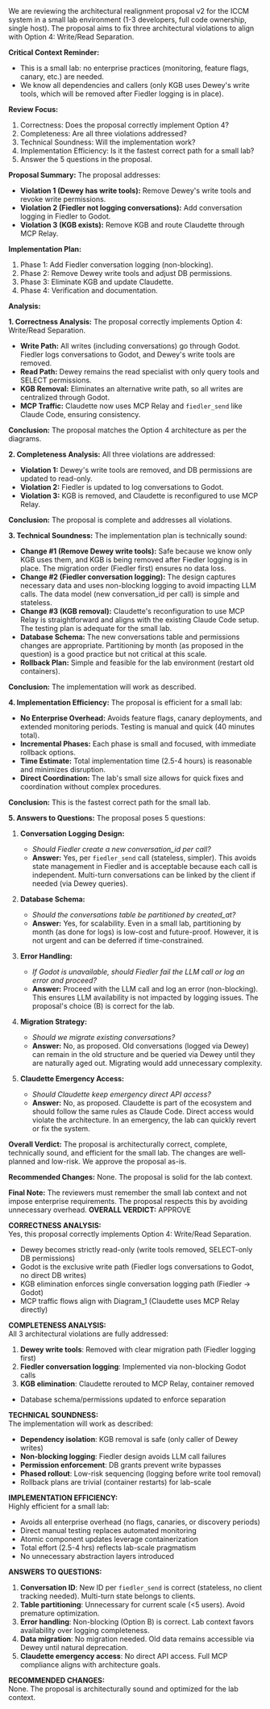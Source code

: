 <think>
We are reviewing the architectural realignment proposal v2 for the ICCM system in a small lab environment (1-3 developers, full code ownership, single host). The proposal aims to fix three architectural violations to align with Option 4: Write/Read Separation.

**Critical Context Reminder:**
- This is a small lab: no enterprise practices (monitoring, feature flags, canary, etc.) are needed.
- We know all dependencies and callers (only KGB uses Dewey's write tools, which will be removed after Fiedler logging is in place).

**Review Focus:**
1. Correctness: Does the proposal correctly implement Option 4?
2. Completeness: Are all three violations addressed?
3. Technical Soundness: Will the implementation work?
4. Implementation Efficiency: Is it the fastest correct path for a small lab?
5. Answer the 5 questions in the proposal.

**Proposal Summary:**
The proposal addresses:
- **Violation 1 (Dewey has write tools):** Remove Dewey's write tools and revoke write permissions.
- **Violation 2 (Fiedler not logging conversations):** Add conversation logging in Fiedler to Godot.
- **Violation 3 (KGB exists):** Remove KGB and route Claudette through MCP Relay.

**Implementation Plan:**
1. Phase 1: Add Fiedler conversation logging (non-blocking).
2. Phase 2: Remove Dewey write tools and adjust DB permissions.
3. Phase 3: Eliminate KGB and update Claudette.
4. Phase 4: Verification and documentation.

**Analysis:**

**1. Correctness Analysis:**
The proposal correctly implements Option 4: Write/Read Separation.
- **Write Path:** All writes (including conversations) go through Godot. Fiedler logs conversations to Godot, and Dewey's write tools are removed.
- **Read Path:** Dewey remains the read specialist with only query tools and SELECT permissions.
- **KGB Removal:** Eliminates an alternative write path, so all writes are centralized through Godot.
- **MCP Traffic:** Claudette now uses MCP Relay and `fiedler_send` like Claude Code, ensuring consistency.

**Conclusion:** The proposal matches the Option 4 architecture as per the diagrams.

**2. Completeness Analysis:**
All three violations are addressed:
- **Violation 1:** Dewey's write tools are removed, and DB permissions are updated to read-only.
- **Violation 2:** Fiedler is updated to log conversations to Godot.
- **Violation 3:** KGB is removed, and Claudette is reconfigured to use MCP Relay.

**Conclusion:** The proposal is complete and addresses all violations.

**3. Technical Soundness:**
The implementation plan is technically sound:
- **Change #1 (Remove Dewey write tools):** Safe because we know only KGB uses them, and KGB is being removed after Fiedler logging is in place. The migration order (Fiedler first) ensures no data loss.
- **Change #2 (Fiedler conversation logging):** The design captures necessary data and uses non-blocking logging to avoid impacting LLM calls. The data model (new conversation_id per call) is simple and stateless.
- **Change #3 (KGB removal):** Claudette's reconfiguration to use MCP Relay is straightforward and aligns with the existing Claude Code setup. The testing plan is adequate for the small lab.
- **Database Schema:** The new conversations table and permissions changes are appropriate. Partitioning by month (as proposed in the question) is a good practice but not critical at this scale.
- **Rollback Plan:** Simple and feasible for the lab environment (restart old containers).

**Conclusion:** The implementation will work as described.

**4. Implementation Efficiency:**
The proposal is efficient for a small lab:
- **No Enterprise Overhead:** Avoids feature flags, canary deployments, and extended monitoring periods. Testing is manual and quick (40 minutes total).
- **Incremental Phases:** Each phase is small and focused, with immediate rollback options.
- **Time Estimate:** Total implementation time (2.5-4 hours) is reasonable and minimizes disruption.
- **Direct Coordination:** The lab's small size allows for quick fixes and coordination without complex procedures.

**Conclusion:** This is the fastest correct path for the small lab.

**5. Answers to Questions:**
The proposal poses 5 questions:

1. **Conversation Logging Design:** 
   - *Should Fiedler create a new conversation_id per call?* 
   - **Answer:** Yes, per `fiedler_send` call (stateless, simpler). This avoids state management in Fiedler and is acceptable because each call is independent. Multi-turn conversations can be linked by the client if needed (via Dewey queries).

2. **Database Schema:**
   - *Should the conversations table be partitioned by created_at?*
   - **Answer:** Yes, for scalability. Even in a small lab, partitioning by month (as done for logs) is low-cost and future-proof. However, it is not urgent and can be deferred if time-constrained.

3. **Error Handling:**
   - *If Godot is unavailable, should Fiedler fail the LLM call or log an error and proceed?*
   - **Answer:** Proceed with the LLM call and log an error (non-blocking). This ensures LLM availability is not impacted by logging issues. The proposal's choice (B) is correct for the lab.

4. **Migration Strategy:**
   - *Should we migrate existing conversations?*
   - **Answer:** No, as proposed. Old conversations (logged via Dewey) can remain in the old structure and be queried via Dewey until they are naturally aged out. Migrating would add unnecessary complexity.

5. **Claudette Emergency Access:**
   - *Should Claudette keep emergency direct API access?*
   - **Answer:** No, as proposed. Claudette is part of the ecosystem and should follow the same rules as Claude Code. Direct access would violate the architecture. In an emergency, the lab can quickly revert or fix the system.

**Overall Verdict:**
The proposal is architecturally correct, complete, technically sound, and efficient for the small lab. The changes are well-planned and low-risk. We approve the proposal as-is.

**Recommended Changes:**
None. The proposal is solid for the lab context.

**Final Note:** 
The reviewers must remember the small lab context and not impose enterprise requirements. The proposal respects this by avoiding unnecessary overhead.
</think>
**OVERALL VERDICT:** APPROVE

**CORRECTNESS ANALYSIS:**  
Yes, this proposal correctly implements Option 4: Write/Read Separation.  
- Dewey becomes strictly read-only (write tools removed, SELECT-only DB permissions)  
- Godot is the exclusive write path (Fiedler logs conversations to Godot, no direct DB writes)  
- KGB elimination enforces single conversation logging path (Fiedler → Godot)  
- MCP traffic flows align with Diagram_1 (Claudette uses MCP Relay directly)  

**COMPLETENESS ANALYSIS:**  
All 3 architectural violations are fully addressed:  
1. **Dewey write tools**: Removed with clear migration path (Fiedler logging first)  
2. **Fiedler conversation logging**: Implemented via non-blocking Godot calls  
3. **KGB elimination**: Claudette rerouted to MCP Relay, container removed  
- Database schema/permissions updated to enforce separation  

**TECHNICAL SOUNDNESS:**  
The implementation will work as described:  
- **Dependency isolation**: KGB removal is safe (only caller of Dewey writes)  
- **Non-blocking logging**: Fiedler design avoids LLM call failures  
- **Permission enforcement**: DB grants prevent write bypasses  
- **Phased rollout**: Low-risk sequencing (logging before write tool removal)  
- Rollback plans are trivial (container restarts) for lab-scale  

**IMPLEMENTATION EFFICIENCY:**  
Highly efficient for a small lab:  
- Avoids all enterprise overhead (no flags, canaries, or discovery periods)  
- Direct manual testing replaces automated monitoring  
- Atomic component updates leverage containerization  
- Total effort (2.5-4 hrs) reflects lab-scale pragmatism  
- No unnecessary abstraction layers introduced  

**ANSWERS TO QUESTIONS:**  
1. **Conversation ID**: New ID per `fiedler_send` is correct (stateless, no client tracking needed). Multi-turn state belongs to clients.  
2. **Table partitioning**: Unnecessary for current scale (<5 users). Avoid premature optimization.  
3. **Error handling**: Non-blocking (Option B) is correct. Lab context favors availability over logging completeness.  
4. **Data migration**: No migration needed. Old data remains accessible via Dewey until natural deprecation.  
5. **Claudette emergency access**: No direct API access. Full MCP compliance aligns with architecture goals.  

**RECOMMENDED CHANGES:**  
None. The proposal is architecturally sound and optimized for the lab context.